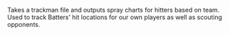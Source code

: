 Takes a trackman file and outputs spray charts for hitters based on team. Used to track Batters' hit locations for our own players as well as scouting opponents.
